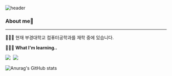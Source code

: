 ![header](https://capsule-render.vercel.app/api?type=waving&color=auto&height=300&section=header&text=Jihun%20Kim's%20Github&fontSize=90)
### About me👋
---
🙋🏻‍♂️ 현재 부경대학교 컴퓨터공학과를 재학 중에 있습니다.

👨🏻‍💻 **What I'm learning..**  
<p><img src = "https://img.shields.io/badge/Python-3776AB?style=flat-square&logo=Python&logoColor=white"/>&nbsp
<img src = "https://img.shields.io/badge/Java-cc0000?style=flat-square&logo=Java&logoColor=white"/>&nbsp

![Anurag's GitHub stats](https://github-readme-stats.vercel.app/api?username=jihun-24k&show_icons=true&theme=vue) 
